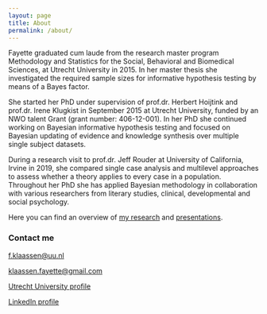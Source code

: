 ```yaml
---
layout: page
title: About
permalink: /about/
---
```


Fayette graduated cum laude from the research master program Methodology and Statistics for the Social, Behavioral and Biomedical Sciences, at Utrecht University in 2015. In her master thesis she investigated the required sample sizes for informative hypothesis testing by means of a Bayes factor.

She started her PhD under supervision of prof.dr. Herbert Hoijtink and prof.dr. Irene Klugkist in September 2015 at Utrecht University, funded by an NWO talent Grant (grant number: 406-12-001). In her PhD she continued working on Bayesian informative hypothesis testing and focused on Bayesian updating of evidence and knowledge synthesis over multiple single subject datasets.

During a research visit to prof.dr. Jeff Rouder at University of California, Irvine in 2019, she compared single case analysis and multilevel approaches to assess whether a theory applies to every case in a population. Throughout her PhD she has applied Bayesian methodology in collaboration with various researchers from literary studies, clinical, developmental and social psychology.

Here you can find an overview of [my research](papers.md) and [presentations](presentations.md).

### Contact me

[f.klaassen@uu.nl](mailto:f.klaassen@uu.nl)

[klaassen.fayette@gmail.com](mailto:klaassen.fayette@gmail.com)

[Utrecht University profile](https://www.uu.nl/staff/FKlaassen)

[LinkedIn profile](https://www.linkedin.com/in/fayette-klaassen/)
